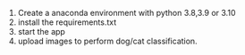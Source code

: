 1. Create a anaconda environment with python 3.8,3.9 or 3.10
2. install the requirements.txt
3. start the app
4. upload images to perform dog/cat classification. 
